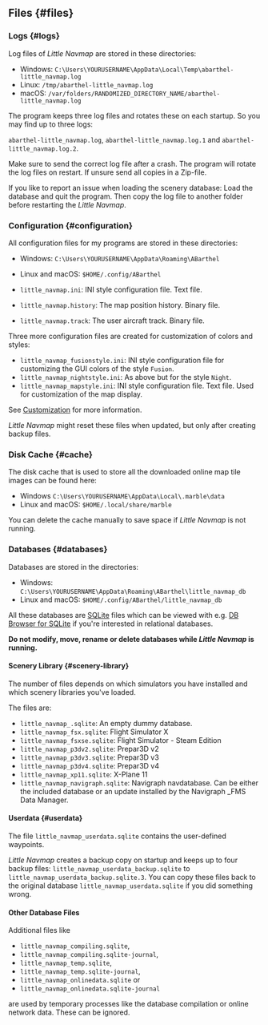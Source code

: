 ## Files {#files}

### Logs {#logs}

Log files of _Little Navmap_ are stored in these directories:

* Windows: `C:\Users\YOURUSERNAME\AppData\Local\Temp\abarthel-little_navmap.log`
* Linux: `/tmp/abarthel-little_navmap.log`
* macOS: `/var/folders/RANDOMIZED_DIRECTORY_NAME/abarthel-little_navmap.log`

The program keeps three log files and rotates these on each startup. So you may find up to three logs:

`abarthel-little_navmap.log`, `abarthel-little_navmap.log.1` and `abarthel-little_navmap.log.2`.

Make sure to send the correct log file after a crash. The program will rotate the log files on restart. If unsure send all copies in a Zip-file.

If you like to report an issue when loading the scenery database: Load the database and quit the program. Then copy the log file to another folder before restarting the _Little Navmap_.

### Configuration {#configuration}

All configuration files for my programs are stored in these directories:

* Windows: `C:\Users\YOURUSERNAME\AppData\Roaming\ABarthel`
* Linux and macOS: `$HOME/.config/ABarthel`

* `little_navmap.ini`: INI style configuration file. Text file.
* `little_navmap.history`: The map position history. Binary file.
* `little_navmap.track`: The user aircraft track. Binary file.

Three more configuration files are created for customization of colors and styles:

* `little_navmap_fusionstyle.ini`: INI style configuration file for customizing the GUI colors of the style `Fusion`.
* `little_navmap_nightstyle.ini`: As above but for the style `Night`.
* `little_navmap_mapstyle.ini`: INI style configuration file. Text file. Used for customization of the map display.

See [Customization](CUSTOMIZE.md) for more information.

_Little Navmap_ might reset these files when updated, but only after creating backup files.

### Disk Cache {#cache}

The disk cache that is used to store all the downloaded online map tile images can be found here:

* Windows `C:\Users\YOURUSERNAME\AppData\Local\.marble\data`
* Linux and macOS: `$HOME/.local/share/marble`

You can delete the cache manually to save space if _Little Navmap_ is not running.

### Databases {#databases}

Databases are stored in the directories:

* Windows: `C:\Users\YOURUSERNAME\AppData\Roaming\ABarthel\little_navmap_db`
* Linux and macOS: `$HOME/.config/ABarthel/little_navmap_db`

All these databases are [SQLite](http://sqlite.org) files which can be viewed with e.g. [DB Browser for SQLite](https://github.com/sqlitebrowser/sqlitebrowser/releases) if you're interested in relational databases.

**Do not modify, move, rename or delete databases while **_Little Navmap_** is running.**

#### Scenery Library {#scenery-library}

The number of files depends on which simulators you have installed and which scenery libraries you've loaded.

The files are:

* `little_navmap_.sqlite`: An empty dummy database.
* `little_navmap_fsx.sqlite`: Flight Simulator X
* `little_navmap_fsxse.sqlite`: Flight Simulator - Steam Edition
* `little_navmap_p3dv2.sqlite`: Prepar3D v2
* `little_navmap_p3dv3.sqlite`: Prepar3D v3
* `little_navmap_p3dv4.sqlite`: Prepar3D v4
* `little_navmap_xp11.sqlite`: X-Plane 11
* `little_navmap_navigraph.sqlite`: Navigraph navdatabase. Can be either the included database or an update installed by the Navigraph _FMS Data Manager.

#### Userdata {#userdata}

The file `little_navmap_userdata.sqlite` contains the user-defined waypoints. 

_Little Navmap_ creates a backup copy on startup and keeps up to four backup files: `little_navmap_userdata_backup.sqlite` to `little_navmap_userdata_backup.sqlite.3`. You can copy these files back to the original database `little_navmap_userdata.sqlite` if you did something wrong.

#### Other Database Files

Additional files like

* `little_navmap_compiling.sqlite`,
* `little_navmap_compiling.sqlite-journal`,
* `little_navmap_temp.sqlite`,
* `little_navmap_temp.sqlite-journal`,
* `little_navmap_onlinedata.sqlite` or
* `little_navmap_onlinedata.sqlite-journal`

are used by temporary processes like the database compilation or online network data. These can be ignored.
